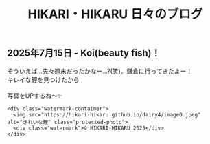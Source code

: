 <!DOCTYPE html>
<html lang="ja">
<head>
  <meta charset="UTF-8">
  <title>2025年7月15日 - おさんぽ～♪</title>
  <link rel="stylesheet" href="../style.css">

  <style>
    #blackout {
      display: none;
      position: fixed;
      inset: 0;
      background: black;
      z-index: 9999;
    }

    .protected-photo {
      width: 100%;
      user-select: none;
      -webkit-user-drag: none;
      pointer-events: auto;
      display: block;
    }

    .watermark-container {
      position: relative;
      display: inline-block;
      width: 300px;
      margin-bottom: 16px;
    }

    .watermark {
      position: absolute;
      bottom: 8px;
      right: 12px;
      color: white;
      font-size: 12px;
      opacity: 0.6;
      text-shadow: 1px 1px 2px black;
      pointer-events: none;
    }
  </style>
</head>
<body oncontextmenu="return false;" onselectstart="return false;" ondragstart="return false;">
  <header>
    <h1>HIKARI・HIKARU 日々のブログ</h1>
  </header>

  <main>
    <h2>2025年7月15日 - Koi(beauty fish)！</h2>
    <p>
      そういえば...先々週末だったかなー...?(笑)。鎌倉に行ってきたよー！<br>
      キレイな鯉を見つけたから<br><br>
      写真をUPするね～✨
    </p>

    <div class="watermark-container">
      <img src="https://hikari-hikaru.github.io/dairy4/image0.jpeg" alt="きれいな鯉" class="protected-photo">
      <div class="watermark">© HIKARI-HIKARU 2025</div>
    </div>
  </main>

  <div id="blackout"></div>

  <script>
    const photos = document.querySelectorAll('.protected-photo');
    const blackout = document.getElementById('blackout');

    photos.forEach(photo => {
      let timer;
      photo.addEventListener('touchstart', () => {
        timer = setTimeout(() => {
          blackout.style.display = 'block';
        }, 500);
      });
      photo.addEventListener('touchend', () => clearTimeout(timer));
      photo.addEventListener('touchcancel', () => clearTimeout(timer));
    });

    blackout.addEventListener('click', () => {
      blackout.style.display = 'none';
    });
  </script>
</body>
</html>
